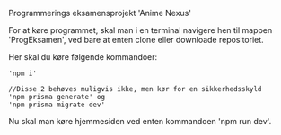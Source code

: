 Programmerings eksamensprojekt 'Anime Nexus'

For at køre programmet, skal man i en terminal navigere hen til mappen 'ProgEksamen', ved bare at enten clone eller downloade repositoriet.

Her skal du køre følgende kommandoer:

```
'npm i'
```
```
//Disse 2 behøves muligvis ikke, men kør for en sikkerhedsskyld 
'npm prisma generate' og
'npm prisma migrate dev'
```

Nu skal man køre hjemmesiden ved enten kommandoen 'npm run dev'.
